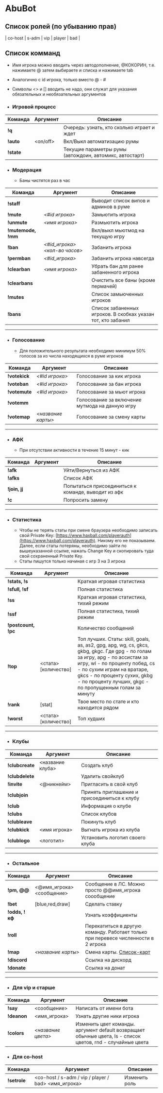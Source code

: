 # AbuBot

## Список ролей (по убыванию прав)
| co-host       | s-adm      | vip | player | bad | 

## Список комманд
 * Имя игрока можно вводить через автодополнение, @КОКОРИН, т.е. нажимаете @ затем выбираете и списка и нажимаете tab
 * Аналогично с id игрока, только вместо @ - #
 * Символы <> и [] вводить не надо, они служат для указания обязательных и необязательных аргументов
 
* ###  Игровой процесс

| Команда       | Аргумент      | Описание |
| ------------- | ------------- |----------|
| **!q**  |   | Очередь: узнать, кто сколько играет и ждет |
| **!auto**   | <on/off>  | Вкл/Выкл автоматизацию румы     |
| **!state**  | | Текущие параметры румы (автождоин, автомикс, автостарт) |
 
* ###  Модерация
  * Баны чистятся раз в час

| Команда       | Аргумент      | Описание |
| ------------- | ------------- |----------|
| **!staff**  |   | Выводит список випов и админов в руме         |
| **!mute**  | _<#id игрока>_  | Замьютить игрока                 |
| **!unmute**  | _<имя игрока>_  | Размьютить игрока              |
| **!mutemode, !mm**  |   | Вкл/выкл мьютмод на текущую игру      |
| **!ban**  | _<#id_игрока> <кол-во часов>_  | Забанить игрока    |
| **!permban**  | _<#id_игрока>_  | Забанить игрока навсегда      |
| **!clearban**  | _<имя игрока>_  | Убрать бан для ранее забаненного игрока |
| **!clearbans**  |   | Очистить все баны (кроме пермачей)        |
| **!mutes**  |   | Список замьюченных игроков         |
| **!bans**  |   | Список забаненных игроков. В скобках указан тот, кто забанил |

***

* ###  Голосование
  * Для положительного результата необходимо минимум 50% голосов за из числа находящихся в руме игроков

| Команда       | Аргумент      | Описание |
| ------------- | ------------- |----------|
| **!votekick**  | _<#id игрока>_  | Голосование за кик игрока         |
| **!voteban**  | _<#id игрока>_  | Голосование за бан игрока         |
| **!votemute**  | _<#id игрока>_  | Голосование за мьют игрока         |
| **!votemm**  |   | Голосование за включение мутмода на данную игру         |
| **!votemap**  | _<название карты>_  | Голосование за смену карты         |

***

* ###  АФК
  * При отсутствии активности в течение 15 минут - кик

| Команда       | Аргумент      | Описание |
| ------------- | ------------- |----------|
| **!afk**  |  | Уйти/Вернуться из АФК |
| **!afks**  |  | Список АФК |
| **!join, jj**  |   | Попытаться присоединиться к команде, выводит из афк |
| **!c**  |   | Попросить замену  |

***

* ###  Статистика
  * Чтобы не терять статы при смене браузера необходимо записать свой Private Key: [https://www.haxball.com/playerauth](https://www.haxball.com/playerauth). Никому его не показываем. Далее, если статы потеряны, необходимо зайти по вышеуказанной ссылке, нажать Change Key и скопировать туда свой сохраненный Private Key.
  * Статы пишутся только начиная с игр 3 на 3 игрока

| Команда       | Аргумент      | Описание |
| ------------- | ------------- |----------|
| **!stats, !s**  |   | Краткая игровая статистика  |
| **!sfull, !sf**  |   | Полная статистика |
| **!ss**  |  | Краткая игровая статистика, тихий режим  |
| **!ssf**  |  | Полная статистика, тихий режим  |
| **!postcount, !pc**  |   | Количество сообщений        |
| **!top**  | <стата> [количество] | Топ лучших. Статы: skill, goals, as, as2, gpg, apg, wg, cs, gkcs, gkbg, gkgc. Где gpg - по голам за игру, apg - по ассистам за игру, wl - по проценту побед, cs - по сухим играм на вратаре, gkcs - по проценту сухих, gkbg - по проценту лучших, gkgc - по пропущенным голам за минуту  |
| **!rank**  | [stat]  | Твое место по стате и кто находится рядом  |
| **!worst**  | <стата> [количество] | Топ худших |

***

* ###  Клубы
| Команда       | Аргумент      | Описание |
| ------------- | ------------- |----------|
| **!clubcreate**  | <название клуба> | Создать клуб  |
| **!clubdelete**  |                  | Удалить свойклуб  |
| **!invite**      | <@никнейм>       | Пригласить в свой клуб |
| **!clubjoin**    |                  | Принять приглашение и присоединиться к клубу |
| **!club**        |                  | Информация о клубе |
| **!clubs**       |                  | Список клубов |
| **!clubleave**   |                  | Покинуть клуб |
| **!clubkick**    | <имя игрока>     | Выгнать игрока из клуба |
| **!clublogo**    | <логотип>        | Установить логотип своего клуба |


***

* ###  Остальное
| Команда       | Аргумент      | Описание |
| ------------- | ------------- |----------|
| **!pm, @@**  | <@имя_игрока> <сообщение> | Сообщение в ЛС. Можно просто @@имя_игрока соообщение  |
| **!bet**  | [blue,red,draw]  | Сделать ставку       |
| **!odds, !кф**  |  | Узнать коэффициенты       |
| **!roll**  |   | Перекатиться в другую команду. Работает только при перевесе численности в 2 игрока       |
| **!map**  | _<название карты>_  | Смена карты. [Список-карт](https://github.com/syrnique/AbuBot/wiki/Список-карт)         |
| **!discord**  |   | Ссылка на дискорд         |
| **!donate**  |   | Ссылка на донат         |

***

* ###  Для vip и старше
| Команда       | Аргумент      | Описание |
| ------------- | ------------- |----------|
| **!say**  | <сообщение>  | Написать от имени бота      |
| **!deanon**  | <имя_игрока> | Узнать другие ники игрока       |
| **!colors**  | _<название цвета>_  | Изменить цвет команды. аргумент default возвращает обычные цвета, ls - список цветов, rnd - случайные цвета        |

* ###  Для co-host
| Команда       | Аргумент      | Описание |
| ------------- | ------------- |----------|
| **!setrole**  | <co-host / s-adm / vip / player / bad> <имя_игрока> | Изменить роль      |
